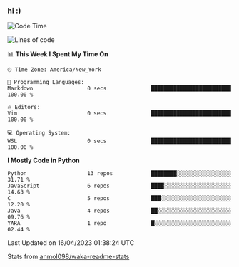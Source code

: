 ### hi :)

<!--START_SECTION:waka-->
![Code Time](http://img.shields.io/badge/Code%20Time-961%20hrs%2014%20mins-blue)

![Lines of code](https://img.shields.io/badge/From%20Hello%20World%20I%27ve%20Written-3.0%20million%20lines%20of%20code-blue)

📊 **This Week I Spent My Time On** 

```text
🕑︎ Time Zone: America/New_York

💬 Programming Languages: 
Markdown                 0 secs              █████████████████████████   100.00 % 

🔥 Editors: 
Vim                      0 secs              █████████████████████████   100.00 % 

💻 Operating System: 
WSL                      0 secs              █████████████████████████   100.00 % 
```

**I Mostly Code in Python** 

```text
Python                   13 repos            ████████░░░░░░░░░░░░░░░░░   31.71 % 
JavaScript               6 repos             ████░░░░░░░░░░░░░░░░░░░░░   14.63 % 
C                        5 repos             ███░░░░░░░░░░░░░░░░░░░░░░   12.20 % 
Java                     4 repos             ██░░░░░░░░░░░░░░░░░░░░░░░   09.76 % 
YARA                     1 repo              █░░░░░░░░░░░░░░░░░░░░░░░░   02.44 % 
```




 Last Updated on 16/04/2023 01:38:24 UTC
<!--END_SECTION:waka-->

Stats from [anmol098/waka-readme-stats](https://github.com/anmol098/waka-readme-stats)